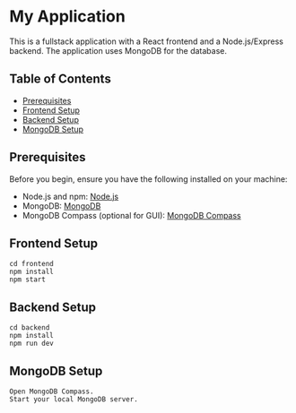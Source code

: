 # My Application

This is a fullstack application with a React frontend and a Node.js/Express backend. The application uses MongoDB for the database.

## Table of Contents
- [Prerequisites](#prerequisites)
- [Frontend Setup](#frontend-setup)
- [Backend Setup](#backend-setup)
- [MongoDB Setup](#mongodb-setup)


## Prerequisites

Before you begin, ensure you have the following installed on your machine:
- Node.js and npm: [Node.js](https://nodejs.org/)
- MongoDB: [MongoDB](https://www.mongodb.com/)
- MongoDB Compass (optional for GUI): [MongoDB Compass](https://www.mongodb.com/products/compass)

## Frontend Setup

    cd frontend
    npm install
    npm start


##  Backend Setup

    cd backend
    npm install
    npm run dev

## MongoDB Setup

    Open MongoDB Compass.
    Start your local MongoDB server.
